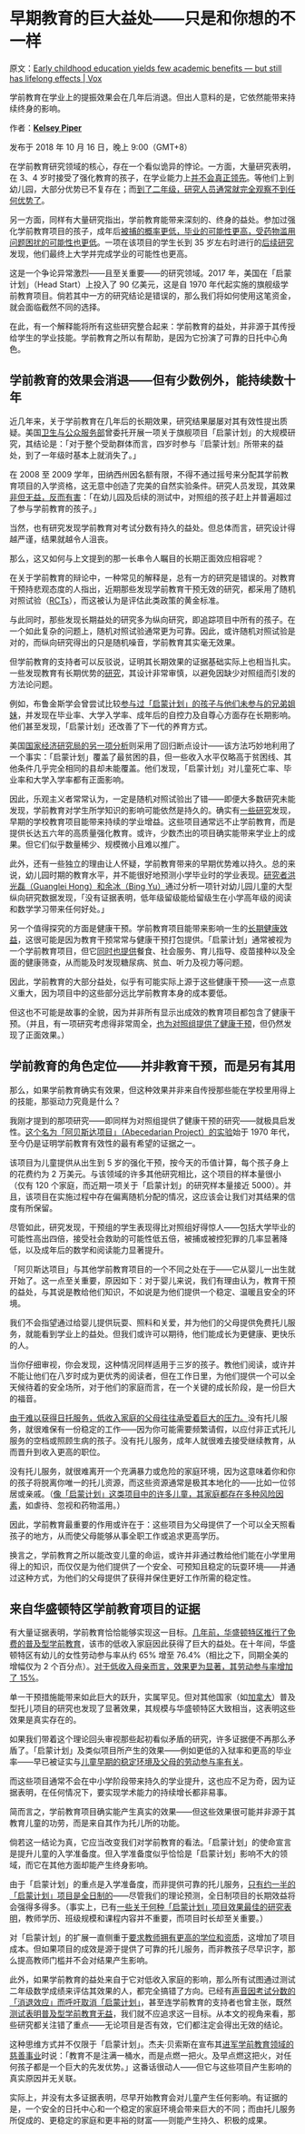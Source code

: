 # 早期教育的巨大益处——只是和你想的不一样

原文：[Early childhood education yields few academic benefits — but still has lifelong effects | Vox](https://www.vox.com/future-perfect/2018/10/16/17928164/early-childhood-education-doesnt-teach-kids-fund-it)

学前教育在学业上的提振效果会在几年后消退。但出人意料的是，它依然能带来持续终身的影响。

作者：**[Kelsey Piper](https://www.vox.com/authors/kelsey-piper)**

发布于 2018 年 10 月 16 日，晚上 9:00（GMT+8）

在学前教育研究领域的核心，存在一个看似诡异的悖论。一方面，大量研究表明，在 3、4 岁时接受了强化教育的孩子，在学业能力上[并不会真正领先](https://www.brookings.edu/research/new-evidence-raises-doubts-on-obamas-preschool-for-all/)。等他们上到幼儿园，大部分优势已不复存在；而[到了二年级，研究人员](https://www.acf.hhs.gov/sites/default/files/opre/hs_impact_study_final.pdf)[通常就完全观察不到任何优势了](https://www.bbntimes.com/en/global-economy/early-childhood-education-fails-another-randomized-trial)。

另一方面，同样有大量研究指出，学前教育能带来深刻的、终身的益处。参加过强化学前教育项目的孩子，成年后[被捕的概率更低，毕业的可能性更高，受药物滥用问题困扰的可能性也更低](https://www.nichd.nih.gov/newsroom/releases/031115-podcast-reynolds)。一项在该项目的学生长到 35 岁左右时进行的[后续研究](https://jamanetwork.com/journals/jamapediatrics/fullarticle/2668645)发现，他们最终上大学并完成学业的可能性也更高。

这是一个争论异常激烈——且至关重要——的研究领域。2017 年，美国在「启蒙计划」（Head Start）上投入了 90 亿美元，这是自 1970 年代起实施的旗舰级学前教育项目。倘若其中一方的研究结论是错误的，那么我们将如何使用这笔资金，就会面临截然不同的选择。

在此，有一个解释能将所有这些研究整合起来：学前教育的益处，并非源于其传授给学生的学业技能。学前教育之所以有帮助，是因为它扮演了可靠的日托中心角色。

## 学前教育的效果会消退——但有少数例外，能持续数十年

近几年来，关于学前教育在几年后的长期效果，研究结果屡屡对其有效性提出质疑。美国[卫生与公众服务部](https://www.acf.hhs.gov/sites/default/files/opre/hs_impact_study_final.pdf)曾委托开展一项关于旗舰项目「启蒙计划」的大规模研究，其结论是：「对于整个受助群体而言，四岁时参与『启蒙计划』所带来的益处，到了一年级时基本上就消失了。」

在 2008 至 2009 学年，田纳西州因名额有限，不得不通过摇号来分配其学前教育项目的入学资格，这无意中创造了完美的自然实验条件。研究人员发现，其效果[非但无益，反而有害](https://www.sciencedirect.com/science/article/pii/S0885200618300279)：「在幼儿园及后续的测试中，对照组的孩子赶上并普遍超过了参与学前教育的孩子。」

当然，也有研究发现学前教育对考试分数有持久的益处。但总体而言，研究设计得越严谨，结果就越令人沮丧。

那么，这又如何与上文提到的那一长串令人瞩目的长期正面效应相容呢？

在关于学前教育的辩论中，一种常见的解释是，总有一方的研究是错误的。对教育干预持悲观态度的人指出，近期那些发现学前教育干预无效的研究，都采用了随机对照试验（[RCTs](https://www.vox.com/2015/1/5/7482871/types-of-study-design)），而这被认为是评估此类政策的黄金标准。

与此同时，那些发现长期益处的研究多为纵向研究，即追踪项目中所有的孩子。在一个如此复杂的问题上，随机对照试验通常更为可靠。因此，或许随机对照试验是对的，而纵向研究得出的只是随机噪音，学前教育其实毫无效果。

但学前教育的支持者可以反驳说，证明其长期效果的证据基础实际上也相当扎实。一些发现教育有长期优势的[研究](https://jamanetwork.com/journals/jamapediatrics/fullarticle/2668645)，其设计非常审慎，以避免因缺少对照组而引发的方法论问题。

例如，布鲁金斯学会曾尝试比较[参与过「启蒙计划」的孩子与他们未参与的兄弟姐妹](https://www.brookings.edu/research/the-long-term-impact-of-the-head-start-program/)，并发现在毕业率、大学入学率、成年后的自控力及自尊心方面存在长期影响。他们甚至发现，「启蒙计划」还改善了下一代的养育方式。

美国[国家经济研究局的另一项分析](http://www.nber.org/papers/w11702)则采用了回归断点设计——该方法巧妙地利用了一个事实：「启蒙计划」覆盖了最贫困的县，但一些收入水平仅略高于贫困线、其他条件几乎完全相同的县却未能覆盖。他们发现，「启蒙计划」对儿童死亡率、毕业率和大学入学率都有正面影响。

因此，乐观主义者常常认为，一定是随机对照试验出了错——即便大多数研究未能发现，学前教育对学生所学知识的影响可能依然是持久的。确实有[一些研究](https://evidencebasedprograms.org/programs/abecedarian-project/)发现，早期的学校教育项目能带来持续的学业增益。这些项目通常远不止学前教育，而是提供长达五六年的高质量强化教育。或许，少数杰出的项目确实能带来学业上的成果。但它们似乎数量稀少、规模微小且难以推广。

此外，还有一些独立的理由让人怀疑，学前教育带来的早期优势难以持久。总的来说，幼儿园时期的教育水平，并不能很好地预测小学毕业时的学业表现。[研究者洪光磊（Guanglei Hong）和余冰（Bing Yu）](http://journals.sagepub.com/doi/10.3102/0162373707309073)通过分析一项针对幼儿园儿童的大型纵向研究数据发现，「没有证据表明，低年级留级能给留级生在小学高年级的阅读和数学学习带来任何好处。」

另一个值得探究的方面是健康干预。学前教育项目能带来影响一生的[长期健康效益](http://citeseerx.ist.psu.edu/viewdoc/download?doi=10.1.1.582.5921&rep=rep1&type=pdf)，这很可能是因为教育干预常常与健康干预打包提供。「启蒙计划」通常被视为一个学前教育项目，但它[同时也提供](https://eclkc.ohs.acf.hhs.gov/about-us/article/head-start-program-facts-fiscal-year-2017)餐食、社会服务、育儿指导、疫苗接种以及全面的健康筛查，从而能及时发现糖尿病、贫血、听力及视力等问题。

因此，学前教育的大部分益处，似乎有可能实际上源于这些健康干预——这一点意义重大，因为项目中的这些部分远比学前教育本身的成本要低。

但这也不可能是故事的全貌，因为并非所有显示出成效的教育项目都包含了健康干预。（并且，有一项研究考虑得非常周全，[也为对照组提供了健康干预](https://evidencebasedprograms.org/programs/abecedarian-project/)，但仍然发现了正面效果。）

## 学前教育的角色定位——并非教育干预，而是另有其用

那么，如果学前教育确实有效果，但这种效果并非来自传授那些能在学校里用得上的技能，那驱动力究竟是什么？

我刚才提到的那项研究——即同样为对照组提供了健康干预的研究——就极具启发性。[这个名为「阿贝斯达项目」（Abecedarian Project）的实验](https://evidencebasedprograms.org/programs/abecedarian-project/)始于 1970 年代，至今仍是证明学前教育有效性的最有希望的证据之一。

该项目为儿童提供从出生到 5 岁的强化干预，按今天的币值计算，每个孩子身上的花费约为 2 万美元。与该领域的许多其他研究相比，这个项目的样本量很小（仅有 120 个家庭，而近期一项关于「启蒙计划」的研究样本量接近 5000）。并且，该项目在实施过程中存在偏离随机分配的情况，这应该会让我们对其结果的信度有所保留。

尽管如此，研究发现，干预组的学生表现得比对照组好得惊人——包括大学毕业的可能性高出四倍，接受社会救助的可能性低五倍，被捕或被控犯罪的几率显著降低，以及成年后的数学和阅读能力显著提升。

「阿贝斯达项目」与其他学前教育项目的一个不同之处在于——它从婴儿一出生就开始了。这一点至关重要，原因如下：对于婴儿来说，我们有理由认为，教育干预的益处，与其说是教给他们知识，不如说是为他们提供一个稳定、温暖且安全的环境。

我们不会指望通过给婴儿提供玩耍、照料和关爱，并为他们的父母提供免费托儿服务，就能看到学业上的益处。但我们或许可以期待，他们能成长为更健康、更快乐的人。

当你仔细审视，你会发现，这种情况同样适用于三岁的孩子。教他们阅读，或许并不能让他们在八岁时成为更优秀的阅读者，但在工作日里，为他们提供一个可以全天候待着的安全场所，对于他们的家庭而言，在一个关键的成长阶段，是一份巨大的福音。

[由于难以获得日托服务，低收入家庭的父母往往承受着巨大的压力。](https://www.urban.org/sites/default/files/publication/27331/412343-Child-Care-Choices-of-Low-Income-Working-Families.PDF)没有托儿服务，就很难保有一份稳定的工作——因为你可能需要频繁请假，以应付非正式托儿服务的空档或照顾生病的孩子。没有托儿服务，成年人就很难去接受继续教育，从而晋升到收入更高的职位。

没有托儿服务，就很难离开一个充满暴力或危险的家庭环境，因为这意味着你和你的孩子将脱离你唯一的托儿资源，而这些资源通常是极其本地化的——比如一位邻居或亲戚。（[像「启蒙计划」这类项目中的许多儿童，其家庭都存在多种风险因素](https://www.ncbi.nlm.nih.gov/pmc/articles/PMC4563874/)，如虐待、忽视和药物滥用。）

因此，学前教育最重要的作用或许在于：这些项目为父母提供了一个可以全天照看孩子的地方，从而使父母能够从事全职工作或追求更高学历。

换言之，学前教育之所以能改变儿童的命运，或许并非通过教给他们能在小学里用得上的知识，而仅仅是为他们提供了一个安全、可预知且稳定的玩耍环境——并通过这种方式，为他们的父母提供了获得并保住更好工作所需的稳定性。

## 来自华盛顿特区学前教育项目的证据

有大量证据表明，学前教育恰恰能够实现这一目标。[几年前，华盛顿特区推行了免费的普及型学前教育](https://www.vox.com/identities/2018/9/26/17902864/preschool-benefits-working-mothers-parents)，该市的低收入家庭因此获得了巨大的益处。在十年间，华盛顿特区有幼儿的女性劳动参与率从约 65% 增至 76.4%（相比之下，同期全美的增幅仅为 2 个百分点）。[对于低收入母亲而言，效果更为显著，其劳动参与率增加了 15%](https://www.americanprogress.org/issues/early-childhood/reports/2018/09/26/458208/effects-universal-preschool-washington-d-c/)。

单一干预措施能带来如此巨大的跃升，实属罕见。但对其他国家（如[加拿大](http://economics.mit.edu/files/3103)）普及型托儿项目的研究也发现了显著效果，其规模与华盛顿特区大致相当，这表明这些效果是真实存在的。

如果我们带着这个理论回头审视那些起初看似矛盾的研究，许多证据便不再那么矛盾了。「启蒙计划」及类似项目所产生的效果——例如更低的入狱率和更高的毕业率——早已被证实与[儿童早期的稳定环境及父母的劳动参与率有关](https://www.urban.org/sites/default/files/publication/32706/412899-The-Negative-Effects-of-Instability-on-Child-Development-A-Research-Synthesis.PDF)。

而这些项目通常不会在中小学阶段带来持久的学业提升，这也应不足为奇，因为证据表明，在任何情况下，要实现学术能力的持续增长都非易事。

简而言之，学前教育项目确实能产生真实的效果——但这些效果很可能并非源于其教育儿童的功劳，而是来自其作为托儿所的功能。

倘若这一结论为真，它应当改变我们对学前教育的看法。「启蒙计划」的使命宣言是提升儿童的入学准备度。但入学准备度似乎恰恰是「启蒙计划」影响不大的领域，而它在其他方面却能产生终身影响。

由于「启蒙计划」的重点是入学准备度，而非提供可靠的托儿服务，[只有约一半的「启蒙计划」项目是全日制的](https://eclkc.ohs.acf.hhs.gov/about-us/article/head-start-program-facts-fiscal-year-2017)——尽管我们的理论预测，全日制项目的长期效益将会强得多得多。（事实上，已有[一些关于何种「启蒙计划」项目效果最佳的研究表明](https://equitablegrowth.org/learning-variation-effectiveness-head-start/)，教师学历、班级规模和课程内容并不重要，而项目时长却至关重要。）

对「启蒙计划」的扩展一直侧重于[要求教师拥有更高的学位和资质](http://www.washingtonpost.com/wp-dyn/content/article/2007/11/14/AR2007111401478.html)，这增加了项目成本。但如果项目的成效是源于提供了可靠的托儿服务，而非教孩子尽早识字，那么提高教师门槛并不会对结果产生影响。

此外，如果学前教育的益处来自于它对低收入家庭的影响，那么所有试图通过测试二年级数学成绩来评估其效果的人，都完全搞错了方向。已经有[声音因考试分数的「消退效应」而呼吁取消「启蒙计划」](https://www.heritage.org/education/commentary/head-start-doesnt-work)，甚至连学前教育的支持者也曾主张，既然[测试表明普及型学前教育无益](https://www.brookings.edu/research/new-evidence-raises-doubts-on-obamas-preschool-for-all/)，我们就不应追求这一目标。从本文的视角来看，那些研究都关注错了重点——无论项目是否有效，它们都注定会得出无效的结论。

这种思维方式并不仅限于「启蒙计划」。杰夫·贝索斯在宣布其[进军学前教育领域的慈善事业](https://www.vox.com/2018/9/21/17880000/jeff-bezos-amazon-philanthropy-gift-2-billion)时说：「教育不是注满一桶水，而是点燃一把火。及早点燃这把火，对任何孩子都是一个巨大的先发优势。」这番话很动人——但它与这些项目产生影响的真实原因并无关联。

实际上，并没有太多证据表明，尽早开始教育会对儿童产生任何影响。有证据的是，一个安全的日托中心和一个稳定的家庭环境会带来巨大的不同；而由托儿服务所促成的、更稳定的家庭和更丰裕的财富——则能产生持久、积极的成果。